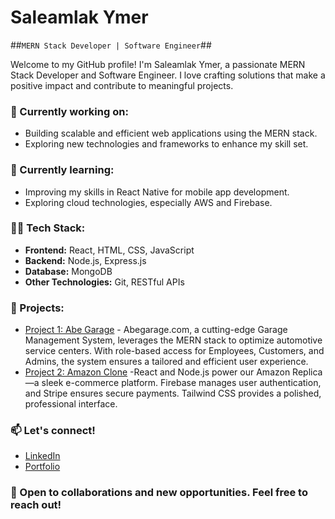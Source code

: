 # Saleamlak Ymer

##`MERN Stack Developer | Software Engineer`##

Welcome to my GitHub profile! I'm Saleamlak Ymer, a passionate MERN Stack Developer and Software Engineer. I love crafting solutions that make a positive impact and contribute to meaningful projects.

### 🔭 Currently working on:
- Building scalable and efficient web applications using the MERN stack.
- Exploring new technologies and frameworks to enhance my skill set.

### 🌱 Currently learning:
- Improving my skills in React Native for mobile app development.
- Exploring cloud technologies, especially AWS and Firebase.

### 👨‍💻 Tech Stack:
- **Frontend:** React, HTML, CSS, JavaScript
- **Backend:** Node.js, Express.js
- **Database:** MongoDB
- **Other Technologies:** Git, RESTful APIs

### 🚀 Projects:
- [Project 1: Abe Garage](www.abegarageexpress.com) - Abegarage.com, a cutting-edge Garage Management System, leverages the MERN stack to optimize automotive service centers. With role-based access for Employees, Customers, and Admins, the system ensures a tailored and efficient user experience.
- [Project 2: Amazon Clone]((https://fifth-base-398400.web.app/)) -React and Node.js power our Amazon Replica—a sleek e-commerce platform. Firebase manages user authentication, and Stripe ensures secure payments. Tailwind CSS provides a polished, professional interface.

### 📫 Let's connect!
- [LinkedIn](https://www.linkedin.com/in/saleamlakendrias/)
- [Portfolio](https://saleamlakendrias.com/)


### 🤝 Open to collaborations and new opportunities. Feel free to reach out!
